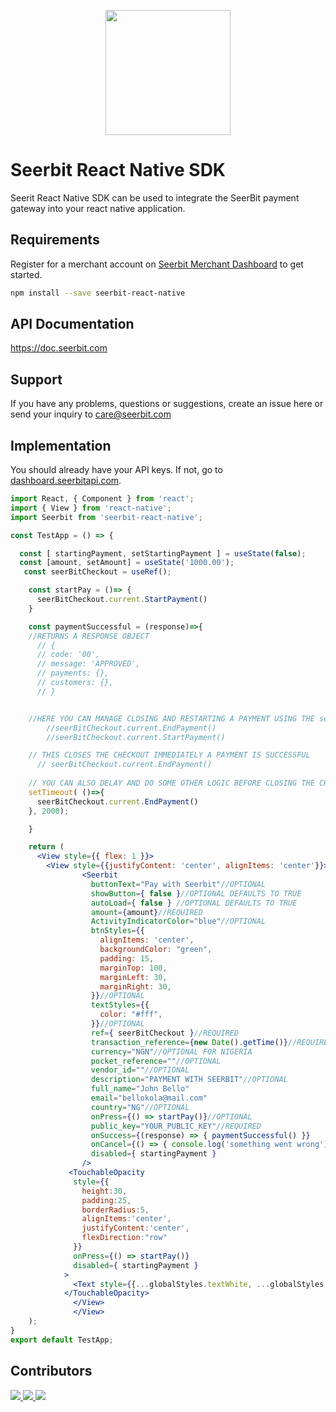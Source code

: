 <p align="center">
<img width="200" valign="top" src="https://camo.githubusercontent.com/c95fa9deb3f9e4fa1d700aebdbe3373227d826ec/68747470733a2f2f7265732e636c6f7564696e6172792e636f6d2f6479326461677567702f696d6167652f75706c6f61642f76313537313234393635382f736565726269742d6c6f676f5f6d64696e6f6d2e706e67" data-canonical-src="https://res.cloudinary.com/dy2dagugp/image/upload/v1571249658/seerbit-logo_mdinom.png" style="max-width:100%; ">
</p>

# Seerbit React Native SDK

Seerit React Native SDK can be used to integrate the SeerBit payment gateway into your react native application. 

## Requirements 
Register for a merchant account on [Seerbit Merchant Dashboard](https://dashboard.seerbitapi.com) to get started. 

```bash
npm install --save seerbit-react-native
```
## API Documentation 
   https://doc.seerbit.com

## Support 
If you have any problems, questions or suggestions, create an issue here or send your inquiry to care@seerbit.com

## Implementation
You should already have your API keys. If not, go to [dashboard.seerbitapi.com](https://dashboard.seerbitapi.com).
```jsx
import React, { Component } from 'react';
import { View } from 'react-native';
import Seerbit from 'seerbit-react-native';

const TestApp = () => {

  const [ startingPayment, setStartingPayment ] = useState(false);
  const [amount, setAmount] = useState('1000.00');
   const seerBitCheckout = useRef();

    const startPay = ()=> {
      seerBitCheckout.current.StartPayment()
    }

    const paymentSuccessful = (response)=>{
    //RETURNS A RESPONSE OBJECT
      // {
      // code: '00',
      // message: 'APPROVED',
      // payments: {},
      // customers: {},
      // }


    //HERE YOU CAN MANAGE CLOSING AND RESTARTING A PAYMENT USING THE seerBitCheckout REFERENCE
        //seerBitCheckout.current.EndPayment()
        //seerBitCheckout.current.StartPayment()

    // THIS CLOSES THE CHECKOUT IMMEDIATELY A PAYMENT IS SUCCESSFUL
      // seerBitCheckout.current.EndPayment() 
    
    // YOU CAN ALSO DELAY AND DO SOME OTHER LOGIC BEFORE CLOSING THE CHECKOUT
    setTimeout( ()=>{
      seerBitCheckout.current.EndPayment()
    }, 2000);

    }

    return (
      <View style={{ flex: 1 }}>
        <View style={{justifyContent: 'center', alignItems: 'center'}}>
                <Seerbit
                  buttonText="Pay with Seerbit"//OPTIONAL
                  showButton={ false }//OPTIONAL DEFAULTS TO TRUE
                  autoLoad={ false } //OPTIONAL DEFAULTS TO TRUE
                  amount={amount}//REQUIRED
                  ActivityIndicatorColor="blue"//OPTIONAL
                  btnStyles={{
                    alignItems: 'center',
                    backgroundColor: "green",
                    padding: 15,
                    marginTop: 100,
                    marginLeft: 30,
                    marginRight: 30,
                  }}//OPTIONAL
                  textStyles={{
                    color: "#fff",
                  }}//OPTIONAL
                  ref={ seerBitCheckout }//REQUIRED
                  transaction_reference={new Date().getTime()}//REQUIRED
                  currency="NGN"//OPTIONAL FOR NIGERIA
                  pocket_reference=""//OPTIONAL
                  vendor_id=""//OPTIONAL
                  description="PAYMENT WITH SEERBIT"//OPTIONAL
                  full_name="John Bello"
                  email="bellokola@mail.com"
                  country="NG"//OPTIONAL
                  onPress={() => startPay()}//OPTIONAL
                  public_key="YOUR_PUBLIC_KEY"//REQUIRED
                  onSuccess={(response) => { paymentSuccessful() }}
                  onCancel={() => { console.log('something went wrong') }}
                  disabled={ startingPayment }
                />
             <TouchableOpacity
              style={{
                height:30,
                padding:25,
                borderRadius:5,
                alignItems:'center',
                justifyContent:'center',
                flexDirection:"row"
              }}
              onPress={() => startPay()}
              disabled={ startingPayment }
            >
              <Text style={{...globalStyles.textWhite, ...globalStyles.h3}}>{ startingPayment ? 'Starting SeerBit Checkout...' : 'Chekout with SeerBit'}</Text>
            </TouchableOpacity>
              </View>
              </View>
    );
}
export default TestApp;

```
## Contributors
<span>
<a href="https://github.com/praizerema">
  <img src="https://github.com/praizerema.png?size=50">
</a>
<a href="https://github.com/tosyngy">
  <img src="https://github.com/tosyngy.png?size=50">
</a>
   <a href="https://github.com/amoskeyz">
  <img src="https://github.com/amoskeyz.png?size=50">
</a>
   </span>
